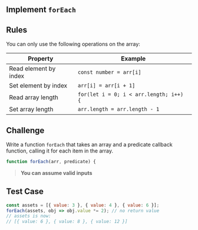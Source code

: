 Implement `forEach`
---

## Rules

You can only use the following operations on the array:

Property | Example
---|---
Read element by index | `const number = arr[i]`
Set element by index | `arr[i] = arr[i + 1]`
Read array length | `for(let i = 0; i < arr.length; i++) {`
Set array length | `arr.length = arr.length - 1`

## Challenge

Write a function `forEach` that takes an array and a predicate callback function, calling it for each item in the array.

```js
function forEach(arr, predicate) {
```

> **You can assume valid inputs**

## Test Case

```js
const assets = [{ value: 3 }, { value: 4 }, { value: 6 }];
forEach(assets, obj => obj.value *= 2); // no return value
// assets is now:
// [{ value: 6 }, { value: 8 }, { value: 12 }]
```